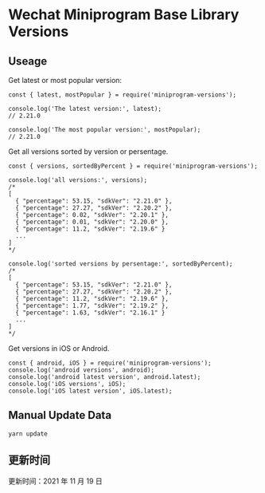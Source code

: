 
# Wechat Miniprogram Base Library Versions

## Useage

Get latest or most popular version:

```;
const { latest, mostPopular } = require('miniprogram-versions');

console.log('The latest version:', latest);
// 2.21.0

console.log('The most popular version:', mostPopular);
// 2.21.0

```

Get all versions sorted by version or persentage.

```
const { versions, sortedByPercent } = require('miniprogram-versions');

console.log('all versions:', versions);
/*
[
  { "percentage": 53.15, "sdkVer": "2.21.0" },
  { "percentage": 27.27, "sdkVer": "2.20.2" },
  { "percentage": 0.02, "sdkVer": "2.20.1" },
  { "percentage": 0.01, "sdkVer": "2.20.0" },
  { "percentage": 11.2, "sdkVer": "2.19.6" }
  ...
]
*/

console.log('sorted versions by persentage:', sortedByPercent);
/*
[
  { "percentage": 53.15, "sdkVer": "2.21.0" },
  { "percentage": 27.27, "sdkVer": "2.20.2" },
  { "percentage": 11.2, "sdkVer": "2.19.6" },
  { "percentage": 1.77, "sdkVer": "2.19.2" },
  { "percentage": 1.63, "sdkVer": "2.16.1" }
  ...
]
*/
```

Get versions in iOS or Android.

```
const { android, iOS } = require('miniprogram-versions');
console.log('android versions', android);
console.log('android latest version', android.latest);
console.log('iOS versions', iOS);
console.log('iOS latest version', iOS.latest);
```

## Manual Update Data

```
yarn update
```

## 更新时间

更新时间：2021 年 11 月 19 日
